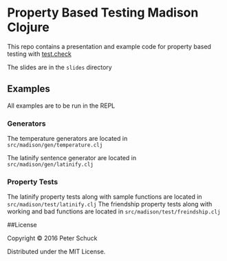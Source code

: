 # Property Based Testing Madison Clojure

This repo contains a presentation and example code for property based testing with [test.check](https://github.com/clojure/test.check)

The slides are in the `slides` directory

## Examples

All examples are to be run in the REPL

### Generators

The temperature generators are located in `src/madison/gen/temperature.clj`

The latinify sentence generator are located in `src/madison/gen/latinify.clj`

### Property Tests

The latinify property tests along with sample functions are located in `src/madison/test/latinify.clj`
The friendship property tests along with working and bad functions are located in `src/madison/test/freindship.clj`

##License

Copyright © 2016 Peter Schuck

Distributed under the MIT License.
